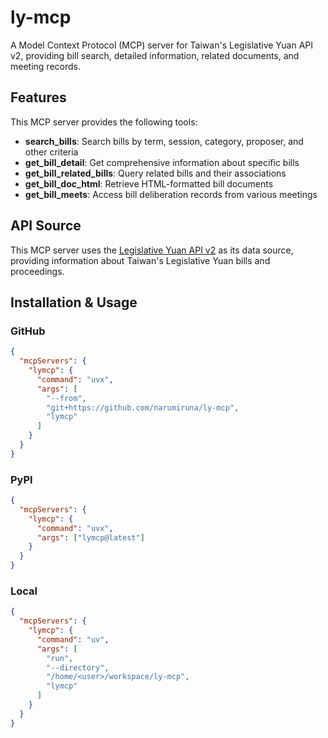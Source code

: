 # ly-mcp

A Model Context Protocol (MCP) server for Taiwan's Legislative Yuan API v2, providing bill search, detailed information, related documents, and meeting records.

## Features

This MCP server provides the following tools:

- **search_bills**: Search bills by term, session, category, proposer, and other criteria
- **get_bill_detail**: Get comprehensive information about specific bills
- **get_bill_related_bills**: Query related bills and their associations
- **get_bill_doc_html**: Retrieve HTML-formatted bill documents
- **get_bill_meets**: Access bill deliberation records from various meetings

## API Source

This MCP server uses the [Legislative Yuan API v2](https://ly.govapi.tw/v2) as its data source, providing information about Taiwan's Legislative Yuan bills and proceedings.

## Installation & Usage

### GitHub

```json
{
  "mcpServers": {
    "lymcp": {
      "command": "uvx",
      "args": [
        "--from",
        "git+https://github.com/narumiruna/ly-mcp",
        "lymcp"
      ]
    }
  }
}
```

### PyPI

```json
{
  "mcpServers": {
    "lymcp": {
      "command": "uvx",
      "args": ["lymcp@latest"]
    }
  }
}
```

### Local

```json
{
  "mcpServers": {
    "lymcp": {
      "command": "uv",
      "args": [
        "run",
        "--directory",
        "/home/<user>/workspace/ly-mcp",
        "lymcp"
      ]
    }
  }
}
```
